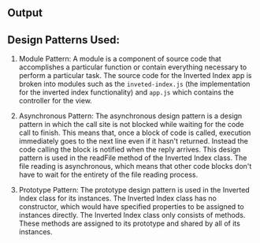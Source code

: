 ## Output

## Design Patterns Used:
1. Module Pattern: A module is a component of source code that accomplishes a particular function or contain everything necessary to perform a particular task. The source code for the Inverted Index app is broken into modules such as the `inveted-index.js` (the implementation for the inverted index functionality) and `app.js` which contains the controller for the view.

2. Asynchronous Pattern: The asynchronous design pattern is a design pattern in which the call site is not blocked while waiting for the code call to finish. This means that, once a block of code is called, execution immediately goes to the next line even if it hasn't returned. Instead the code calling the block is notified when the reply arrives. This design pattern is used in the readFile method of the Inverted Index class. The file reading is asynchronous, which means that other code blocks don't have to wait for the entirety of the file reading process.

3. Prototype Pattern: The prototype design pattern is used in the Inverted Index class for its instances. The Inverted Index class has no constructor, which would have specified properties to be assigned to instances directly. The Inverted Index class only consists of methods. These methods are assigned to its prototype and shared by all of its instances.
